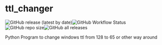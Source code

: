# ttl_changer
![GitHub release (latest by date)](https://img.shields.io/github/v/release/Azan-Shah/ttl_changer)![GitHub Workflow Status](https://img.shields.io/github/workflow/status/Azan-Shah/ttl_changer/CodeQL)![GitHub repo size](https://img.shields.io/github/repo-size/Azan-Shah/ttl_changer)![GitHub all releases](https://img.shields.io/github/downloads/Azan-Shah/ttl_changer/total)

Python Program to change windows ttl from 128 to 65 or other way around
